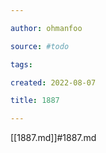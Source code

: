 ```yaml
---

author: ohmanfoo

source: #todo

tags: 

created: 2022-08-07

title: 1887

---
```

[[1887.md]]#1887.md